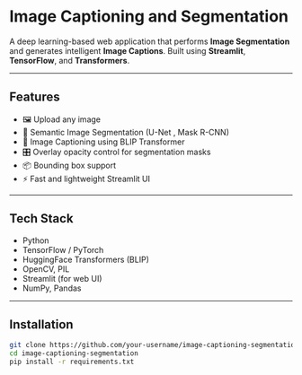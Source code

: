 #  Image Captioning and Segmentation

A deep learning-based web application that performs **Image Segmentation** and generates intelligent **Image Captions**. Built using **Streamlit**, **TensorFlow**, and **Transformers**.

---

##  Features

- 🖼️ Upload any image
- 🧩 Semantic Image Segmentation (U-Net , Mask R-CNN)
- 📝 Image Captioning using BLIP Transformer
- 🎛️ Overlay opacity control for segmentation masks
- 📦 Bounding box support
- ⚡ Fast and lightweight Streamlit UI

---

##  Tech Stack

- Python
- TensorFlow / PyTorch
- HuggingFace Transformers (BLIP)
- OpenCV, PIL
- Streamlit (for web UI)
- NumPy, Pandas

---

##  Installation

```bash
git clone https://github.com/your-username/image-captioning-segmentation.git
cd image-captioning-segmentation
pip install -r requirements.txt
